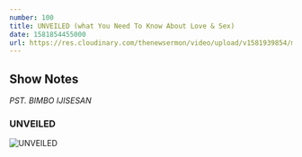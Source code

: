```yaml
---
number: 100
title: UNVEILED (what You Need To Know About Love & Sex)
date: 1581854455000
url: https://res.cloudinary.com/thenewsermon/video/upload/v1581939854/messages/Unveiled_-Pst_Bimbo_Ijisesan.mp3
---
```


## Show Notes
_PST. BIMBO IJISESAN_

### UNVEILED

![UNVEILED](https://res.cloudinary.com/thenewsermon/image/upload/v1581849275/sermon%20display%20pictures/Unveiled_jp_Feb_2020.jpg)